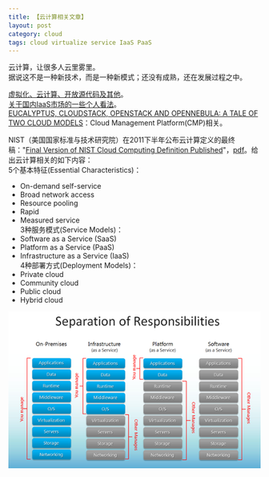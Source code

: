 ```yaml
---
title: 【云计算相关文章】
layout: post
category: cloud
tags: cloud virtualize service IaaS PaaS
---
```


云计算，让很多人云里雾里。  
据说这不是一种新技术，而是一种新模式；还没有成熟，还在发展过程之中。  

[虚拟化、云计算、开放源代码及其他](http://www.qyjohn.net/?p=1552)。  
[关于国内IaaS市场的一些个人看法](http://www.qyjohn.net/?p=3064)。  
[EUCALYPTUS, CLOUDSTACK, OPENSTACK AND OPENNEBULA: A TALE OF TWO CLOUD MODELS](http://blog.opennebula.org/?p=4042)：Cloud Management Platform(CMP)相关。  

NIST（美国国家标准与技术研究院）在2011下半年公布云计算定义的最终稿："[Final Version of NIST Cloud Computing Definition Published](http://www.nist.gov/itl/csd/cloud-102511.cfm)"，[pdf](csrc.nist.gov/publications/nistpubs/800-145/SP800-145.pdf)。给出云计算相关的如下内容：  
5个基本特征(Essential Characteristics)：  
* On-demand self-service  
* Broad network access  
* Resource pooling  
* Rapid  
* Measured service  
3种服务模式(Service Models)：  
* Software as a Service (SaaS)  
* Platform as a Service (PaaS)  
* Infrastructure as a Service (IaaS)  
4种部署方式(Deployment Models)：  
* Private cloud  
* Community cloud  
* Public cloud  
* Hybrid cloud  

![](/images/iaas_paas_saas.png)
